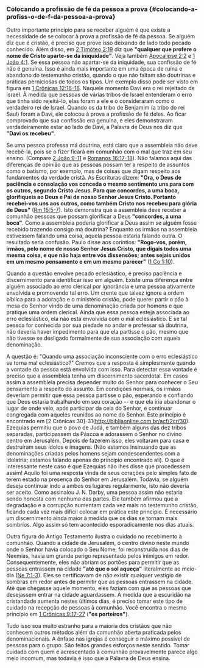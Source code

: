 ### Colocando a profissão de fé da pessoa a prova {#colocando-a-profiss-o-de-f-da-pessoa-a-prova}

Outro importante princípio para se receber alguém é que existe a necessidade de se colocar à prova a profissão de fé da pessoa. Se alguém diz que é cristão, é preciso que prove isso deixando de lado todo pecado conhecido. Além disso, em [2 Timóteo 2:19](http://bibliaonline.com.br/acf/2tm/2/19) diz que **&quot;qualquer que profere o nome de Cristo aparte-se da iniquidade&quot;**. Veja também [Apocalipse 2:2](http://bibliaonline.com.br/acf/ap/2/2) e [1 João 4:1](http://bibliaonline.com.br/acf/1jo/4/1). Se essa pessoa não apartar-se da iniquidade, sua confissão de fé não é genuína. Isso é ainda mais importante em uma época de ruína e abandono do testemunho cristão, quando o que não faltam são doutrinas e práticas perniciosas de todos os tipos. Um exemplo disso pode ser visto em figura em [1 Crônicas 12:16-18](http://bibliaonline.com.br/acf/1cr/12/16-18). Naquele momento Davi era o rei rejeitado de Israel. À medida que pessoas de várias tribos de Israel entenderam o erro que tinha sido rejeitá-lo, elas foram a ele e o consideraram como o verdadeiro rei de Israel. Quando os da tribo de Benjamim (a tribo do rei Saul) foram a Davi, ele colocou à prova a profissão de fé deles. Ao ficar comprovado que sua confissão era genuína, e eles demonstraram verdadeiramente estar ao lado de Davi, a Palavra de Deus nos diz que **&quot;Davi os recebeu&quot;**.

Se uma pessoa professa má doutrina, está claro que a assembleia não deve recebê-la, pois se o fizer ficará em comunhão com o mal que traz em seu ensino. (Compare [2 João 9-11](http://bibliaonline.com.br/acf/2jo/9/11) e [Romanos 16:17-18](http://bibliaonline.com.br/acf/rm/16/17-18)). Não falamos aqui das diferenças de opinião que as pessoas possam ter a respeito de assuntos como o batismo, por exemplo, mas de coisas que digam respeito aos fundamentos da verdade cristã. As Escrituras dizem: **&quot;Ora, o Deus de paciência e consolação vos conceda o mesmo sentimento uns para com os outros, segundo Cristo Jesus. Para que concordes, a uma boca, glorifiqueis ao Deus e Pai de nosso Senhor Jesus Cristo. Portanto recebei-vos uns aos outros, como também Cristo nos recebeu para glória de Deus&quot;** ([Rm 15:5-7](http://bibliaonline.com.br/acf/rm/15/5-7)). Isto demonstra que a assembleia deve receber à comunhão pessoas que possam glorificar a Deus **&quot;concordes, a uma boca&quot;**. Como a assembleia poderia glorificar a Deus assim se alguém fosse recebido trazendo consigo má doutrina? Enquanto os irmãos na assembleia estivessem falando uma coisa, aquela pessoa estaria falando outra. O resultado seria confusão. Paulo disse aos coríntios: **&quot;Rogo-vos, porém, irmãos, pelo nome de nosso Senhor Jesus Cristo, que digais todos uma mesma coisa, e que não haja entre vós dissensões; antes sejais unidos em um mesmo pensamento e em um mesmo parecer&quot;** ([1 Co 1:10](http://bibliaonline.com.br/acf/1co/1/10)).

Quando a questão envolve pecado eclesiástico, é preciso paciência e discernimento para identificar isso em alguém. Existe uma diferença entre alguém associado ao erro clerical por ignorância e uma pessoa ativamente envolvida e promovendo tal erro. Um crente que talvez ignore a ordem bíblica para a adoração e o ministério cristão, pode querer partir o pão à mesa do Senhor vindo de uma denominação criada por homens e que pratique uma ordem clerical. Ainda que essa pessoa esteja associada ao erro eclesiástico, ela não está envolvida com o mal eclesiástico. E se tal pessoa for conhecida por sua piedade no andar e professar sã doutrina, não deveria haver impedimento para que ela partisse o pão, mesmo que não tivesse se desligado formalmente de sua associação com aquela denominação.

A questão é: &quot;Quando uma associação inconsciente com o erro eclesiástico se torna mal eclesiástico?&quot; Cremos que a resposta é simplesmente quando a vontade da pessoa está envolvida com isso. Para detectar essa vontade é preciso que a assembleia tenha um discernimento sacerdotal. Em casos assim a assembleia precisa depender muito do Senhor para conhecer o Seu pensamento a respeito do assunto. Em condições normais, os irmãos deveriam permitir que essa pessoa partisse o pão, esperando e confiando que Deus estaria trabalhando em seu coração -- e que ela iria abandonar o lugar de onde veio, após participar da ceia do Senhor, e continuar congregada com aqueles reunidos ao nome do Senhor. Este princípio é encontrado em [2 Crônicas 30]-31(http://bibliaonline.com.br/acf/2cr/30). Ezequias permitiu que o povo de Judá, e também alguns das dez tribos separadas, participassem da Páscoa e adorassem o Senhor no divino centro em Jerusalém. Depois de fazerem isso, eles voltaram para casa e destruíram seus ídolos e imagens. (Não estamos insinuando que as denominações criadas pelos homens sejam condescendentes com a idolatria; estamos falando apenas do princípio encontrado ali). O que é interessante neste caso é que Ezequias não lhes disse que procedessem assim! Aquilo foi uma resposta vinda de seus corações pelo simples fato de terem estado na presença do Senhor em Jerusalém. Todavia, se alguém deseja continuar indo a ambos os lugares regularmente, isto não deveria ser aceito. Como assinalou J. N. Darby, uma pessoa assim não estaria sendo honesta com nenhuma das partes. Ele também afirmou que a degradação e a corrupção aumentam cada vez mais no testemunho cristão, ficando cada vez mais difícil colocar em prática este princípio. É necessário um discernimento ainda maior à medida que os dias se tornam mais sombrios. Algo assim só tem acontecido esporadicamente nos dias atuais.

Outra figura do Antigo Testamento ilustra o cuidado no recebimento à comunhão. Quando a cidade de Jerusalém, o centro divino neste mundo onde o Senhor havia colocado o Seu Nome, foi reconstruída nos dias de Neemias, havia um grande perigo representado pelos inimigos em redor. Consequentemente, eles não abriam os portões para permitir que as pessoas entrassem na cidade **&quot;até que o sol aqueça&quot;** literalmente ao meio-dia ([Ne 7:1-3](http://bibliaonline.com.br/acf/ne/7/1-3)). Eles se certificavam de não existir qualquer vestígio de sombras em redor antes de permitir que as pessoas entrassem na cidade. Até que chegasse aquele momento, eles faziam com que as pessoas que desejassem entrar na cidade aguardassem. À medida que a escuridão na cristandade aumenta nestes últimos dias, é preciso tomar este tipo de cuidado na recepção de pessoas à comunhão. Você encontra o mesmo princípio em [1 Crônicas 9:17-27](http://bibliaonline.com.br/acf/1cr/9/17-27) (**&quot;os porteiros&quot;**).

Tudo isso soa muito estranho para a maioria dos cristãos que não conhecem outros métodos além da comunhão aberta praticada pelos denominacionais. A ênfase nas igrejas é conseguir o máximo possível de pessoas para o grupo. São feitos grandes esforços neste sentido. Tomar cuidado com quem é acrescentado à comunhão provavelmente parece algo meio incomum, mas todavia é isso que a Palavra de Deus ensina.
